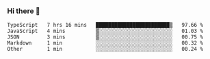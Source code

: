 ### Hi there 👋

<!--
**akosbalasko/akosbalasko** is a ✨ _special_ ✨ repository because its `README.md` (this file) appears on your GitHub profile.

Here are some ideas to get you started:

- 🔭 I’m currently working on ...
- 🌱 I’m currently learning ...
- 👯 I’m looking to collaborate on ...
- 🤔 I’m looking for help with ...
- 💬 Ask me about ...
- 📫 How to reach me: ...
- 😄 Pronouns: ...
- ⚡ Fun fact: ...
-->
<!--START_SECTION:waka-->
```text
TypeScript   7 hrs 16 mins   ████████████████████████▒   97.66 % 
JavaScript   4 mins          ▒░░░░░░░░░░░░░░░░░░░░░░░░   01.03 % 
JSON         3 mins          ▒░░░░░░░░░░░░░░░░░░░░░░░░   00.75 % 
Markdown     1 min           ░░░░░░░░░░░░░░░░░░░░░░░░░   00.32 % 
Other        1 min           ░░░░░░░░░░░░░░░░░░░░░░░░░   00.24 % 
```
<!--END_SECTION:waka-->
